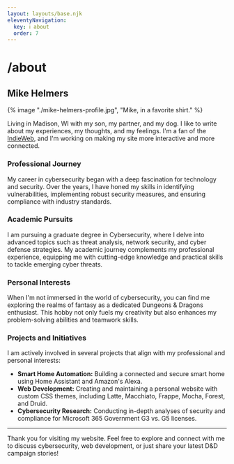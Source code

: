 ```yaml
---
layout: layouts/base.njk
eleventyNavigation:
  key: ℹ️ about
  order: 7
---
```

# /about

## Mike Helmers

{% image "./mike-helmers-profile.jpg", "Mike, in a favorite shirt." %}

Living in Madison, WI with my son, my partner, and my dog. I like to write about my experiences, my thoughts, and my feelings. I'm a fan of the [IndieWeb](https://indieweb.org/), and I'm working on making my site more interactive and more connected.

### Professional Journey

My career in cybersecurity began with a deep fascination for technology and security. Over the years, I have honed my skills in identifying vulnerabilities, implementing robust security measures, and ensuring compliance with industry standards.

### Academic Pursuits

I am pursuing a graduate degree in Cybersecurity, where I delve into advanced topics such as threat analysis, network security, and cyber defense strategies. My academic journey complements my professional experience, equipping me with cutting-edge knowledge and practical skills to tackle emerging cyber threats.

### Personal Interests

When I'm not immersed in the world of cybersecurity, you can find me exploring the realms of fantasy as a dedicated Dungeons & Dragons enthusiast. This hobby not only fuels my creativity but also enhances my problem-solving abilities and teamwork skills.

### Projects and Initiatives

I am actively involved in several projects that align with my professional and personal interests:

- **Smart Home Automation:** Building a connected and secure smart home using Home Assistant and Amazon's Alexa.
- **Web Development:** Creating and maintaining a personal website with custom CSS themes, including Latte, Macchiato, Frappe, Mocha, Forest, and Druid.
- **Cybersecurity Research:** Conducting in-depth analyses of security and compliance for Microsoft 365 Government G3 vs. G5 licenses.

---

Thank you for visiting my website. Feel free to explore and connect with me to discuss cybersecurity, web development, or just share your latest D&D campaign stories!
